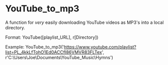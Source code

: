 # YouTube_to_mp3
A function for *very* easily downloading YouTube videos as MP3's into a local directory. 

Format: YouTube([playlist_URL], r[Directory]) 

Example: YouTube_to_mp3('https://www.youtube.com/playlist?list=PL_4kkLfTohO1Ed0ACCfI86VMVR83FLTex', r'C:\Users\Joe\Documents\YouTube_Music\Hymns')
